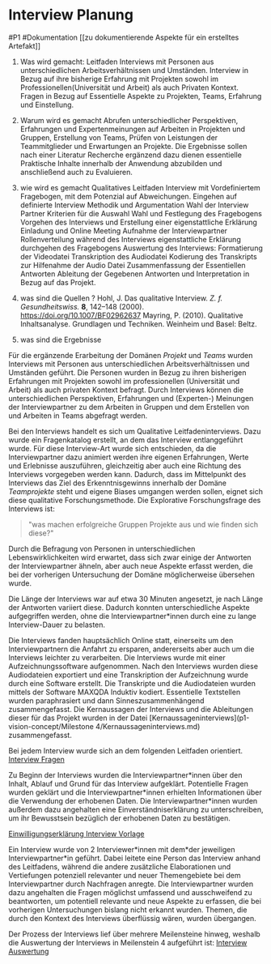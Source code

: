 # Interview Planung
#P1 #Dokumentation [[zu dokumentierende Aspekte für ein erstelltes Artefakt]]


1. Was wird gemacht:
	Leitfaden Interviews mit Personen aus unterschiedlichen Arbeitsverhältnissen und Umständen.
	Interview in Bezug auf ihre bisherige Erfahrung mit Projekten sowohl im Professionellen(Universität und Arbeit) als auch Privaten Kontext. 
	Fragen in Bezug auf Essentielle Aspekte zu Projekten, Teams, Erfahrung und Einstellung. 
2. Warum wird es gemacht
	Abrufen unterschiedlicher Perspektiven, Erfahrungen und Expertenmeinungen auf Arbeiten in Projekten und Gruppen, Erstellung von Teams, Prüfen von Leistungen der Teammitglieder und Erwartungen an Projekte. Die Ergebnisse sollen nach einer Literatur Recherche ergänzend dazu dienen essentielle Praktische Inhalte innerhalb der Anwendung abzubilden und anschließend auch zu Evaluieren. 
3. wie wird es gemacht
	Qualitatives Leitfaden Interview mit Vordefiniertem Fragebogen, mit dem Potenzial auf Abweichungen. 
	Eingehen auf definierte Interview Methodik und Argumentation
	Wahl der Interview Partner
		Kriterien für die Auswahl
	Wahl und Festlegung des Fragebogens
	Vorgehen des Interviews und Erstellung einer eigenstattliche Erklärung 
		Einladung und Online Meeting
		Aufnahme der Interviewpartner 
		Rollenverteilung während des Interviews
		eigenstattliche Erklärung
		durchgehen des Fragebogens
	Auswertung des Interviews:
		Formatierung der Videodatei
		Transkription des Audiodatei
		Kodierung des Transkripts zur Hilfenahme der Audio Datei
		Zusammenfassung der Essentiellen Antworten
		Ableitung der Gegebenen Antworten und Interpretation in Bezug auf das Projekt.
4. was sind die Quellen ?
	Hohl, J. Das qualitative Interview. _Z. f. Gesundheitswiss._ **8**, 142–148 (2000). https://doi.org/10.1007/BF02962637
	Mayring, P. (2010). Qualitative Inhaltsanalyse. Grundlagen und Techniken. Weinheim und Basel: Beltz.
	
5. was sind die Ergebnisse

Für die ergänzende Erarbeitung der Domänen *Projekt* und *Teams* wurden Interviews mit Personen aus unterschiedlichen Arbeitsverhältnissen und Umständen geführt. Die Personen wurden in Bezug zu ihren bisherigen Erfahrungen mit Projekten sowohl im professionellen (Universität und Arbeit) als auch privaten Kontext befragt. 
Durch Interviews können die unterschiedlichen Perspektiven, Erfahrungen und (Experten-) Meinungen der Interviewpartner zu dem Arbeiten in Gruppen und dem Erstellen von und Arbeiten in Teams abgefragt werden.

Bei den Interviews handelt es sich um Qualitative Leitfadeninterviews. Dazu wurde ein Fragenkatalog erstellt, an dem das Interview entlanggeführt wurde. Für diese Interview-Art wurde sich entschieden, da die Interviewpartner dazu animiert werden ihre eigenen Erfahrungen, Werte und Erlebnisse auszuführen, gleichzeitig aber auch eine Richtung des Interviews vorgegeben werden kann. Dadurch, dass im Mittelpunkt des Interviews das Ziel des Erkenntnisgewinns innerhalb der Domäne *Teamprojekte* steht und eigene Biases umgangen werden sollen, eignet sich diese qualitative Forschungsmethode. 
Die Explorative Forschungsfrage des Interviews ist:
>"was machen erfolgreiche Gruppen Projekte aus und wie finden sich diese?"

Durch die Befragung von Personen in unterschiedlichen Lebenswirklichkeiten wird erwartet, dass sich zwar einige der Antworten der Interviewpartner ähneln, aber auch neue Aspekte erfasst werden, die bei der vorherigen Untersuchung der Domäne möglicherweise übersehen wurde.

 Die Länge der Interviews war auf etwa 30 Minuten angesetzt, je nach Länge der Antworten variiert diese. Dadurch konnten unterschiedliche Aspekte aufgegriffen werden, ohne die Interviewpartner\*innen durch eine zu lange Interview-Dauer zu belasten.
 
Die Interviews fanden hauptsächlich Online statt, einerseits um den Interviewpartnern die Anfahrt zu ersparen, andererseits aber auch um die Interviews leichter zu verarbeiten. Die Interviews wurde mit einer Aufzeichnungssoftware aufgenommen. Nach den Interviews wurden diese Audiodateien exportiert und eine Transkription der Aufzeichnung wurde durch eine Software erstellt. Die Transkripte und die Audiodateien wurden mittels der Software MAXQDA Induktiv kodiert. Essentielle Textstellen wurden paraphrasiert und dann Sinneszusammenhängend zusammengefasst. 
Die Kernaussagen der Interviews und die Ableitungen dieser für das Projekt wurden in der Datei [Kernaussageninterviews](p1-vision-concept/Milestone 4/Kernaussageninterviews.md) zusammengefasst. 

Bei jedem Interview wurde sich an dem folgenden Leitfaden orientiert. 
\
[Interview Fragen](Interview%20Dokumente/Interview%20Fragen%20P1.pdf)

Zu Beginn der Interviews wurden die Interviewpartner\*innen über den Inhalt, Ablauf und Grund für das Interview aufgeklärt. Potentielle Fragen wurden geklärt und die Interviewpartner\*innen erhielten Informationen über die Verwendung der erhobenen Daten. Die Interviewpartner\*innen wurden außerdem dazu angehalten eine Einverständniserklärung zu unterschreiben, um ihr Bewusstsein bezüglich der erhobenen Daten zu bestätigen.


[Einwilligungserklärung Interview Vorlage](Interview%20Dokumente/Einwilligungserklärung%20Interview%20Vorlage.pdf)


Ein Interview wurde von 2 Interviewer\*innen mit dem\*der jeweiligen Interviewpartner\*in geführt. Dabei leitete eine Person das Interview anhand des Leitfadens, während die andere zusätzliche Elaborationen und Vertiefungen potenziell relevanter und neuer Themengebiete bei dem Interviewpartner durch Nachfragen anregte. Die Interviewpartner wurden dazu angehalten die Fragen möglichst umfassend und ausschweifend zu beantworten, um potentiell relevante und neue Aspekte zu erfassen, die bei vorherigen Untersuchungen bislang nicht erkannt wurden. Themen, die durch den Kontext des Interviews überflüssig wären, wurden übergangen. 


Der Prozess der Interviews lief über mehrere Meilensteine hinweg, weshalb die Auswertung der Interviews in Meilenstein 4 aufgeführt ist: [Interview Auswertung](../Milestone%204/Auswertung%20Interview.md)
